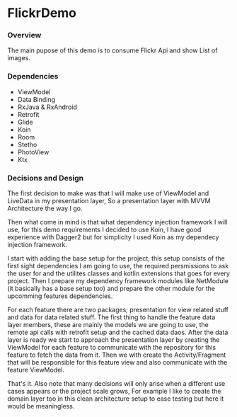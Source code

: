 # FlickrDemo
### Overview
The main pupose of this demo is to consume Flickr Api and show List of images.
### Dependencies 
- ViewModel
- Data Binding
- RxJava & RxAndroid
- Retrofit
- Glide
- Koin
- Room
- Stetho
- PhotoView
- Ktx
### Decisions and Design
The first decision to make was that I will make use of ViewModel and LiveData in my presentation layer, So a presentation layer with MVVM Architecture the way I go.

Then what come in mind is that what dependency injection framework I will use, for this demo requirements I decided to use Koin, I have good experience with Dagger2 but for simplicity I used Koin as my dependecy injection framework.

I start with adding the base setup for the project, this setup consists of the first sight dependencies I am going to use, the required persmissions to ask the user for and the utilites classes and kotlin extensions that goes for every project. Then I prepare my dependency framework modules like NetModule (it basically has a base setup too) and prepare the other module for the upcomming features dependencies.

For each feature there are two packages; presentation for view related stuff and data for data related stuff. The first thing to handle the feature data layer members, these are mainly the models we are going to use, the remote api calls with retrofit setup and the cached data daos. After the data layer is ready we start to approach the presentation layer by creating the ViewModel for each feature to communicate with the repository for this feature to fetch the data from it. Then we with create the Activity/Fragment that will be responsible for this feature view and also communicate with the feature ViewModel.

That's it. Also note that many decisions will only arise when a different use cases appears or the project scale grows, For example I like to create the domain layer too in this clean architecture setup to ease testing but here it would be meaningless.
